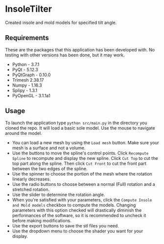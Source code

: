 # InsoleTilter
Created insole and mold models for specified tilt angle.

## Requirements
These are the packages that this application has been developed with.
No testing with other versions has been done, but it may work.
- Python - 3.7.1
- PyQt - 5.12.3
- PyQtGraph - 0.10.0
- Trimesh 2.38.17
- Numpy - 1.16.3
- Splipy - 1.3.1
- PyOpenGL - 3.1.1a1

## Usage
To launch the application type `python src/main.py` in the directory you cloned the repo. It will load a basic sole model. Use the mouse to navigate around the model.

- You can load a new mesh by using the `Load mesh` button. Make sure your mesh is a surface and not a volume.
- Use the buttons to move the spline's control points. Click `Recompute Spline` to recompute and display the new spline. Click `Cut Top` to cut the top part along the spline. Then click `Cut Front` to cut the front part between the two edges of the spline.
- Use the spinner to choose the portion of the mesh where the rotation linearly decreases.
- Use the radio buttons to choose between a normal (Full) rotation and a stretched rotation.
- Use the slider to determine the rotation angle.
- When you're satisfied with your parameters, click the `Compute Insole and Mold models` checkbox to compute the models. Changing parameters with this option checked will drastically diminish the performances of the software, so it is recommended to uncheck it before making modifications.
- Use the export buttons to save the stl files you need.
- Use the dropdown menu to choose the shader you want for your display.

